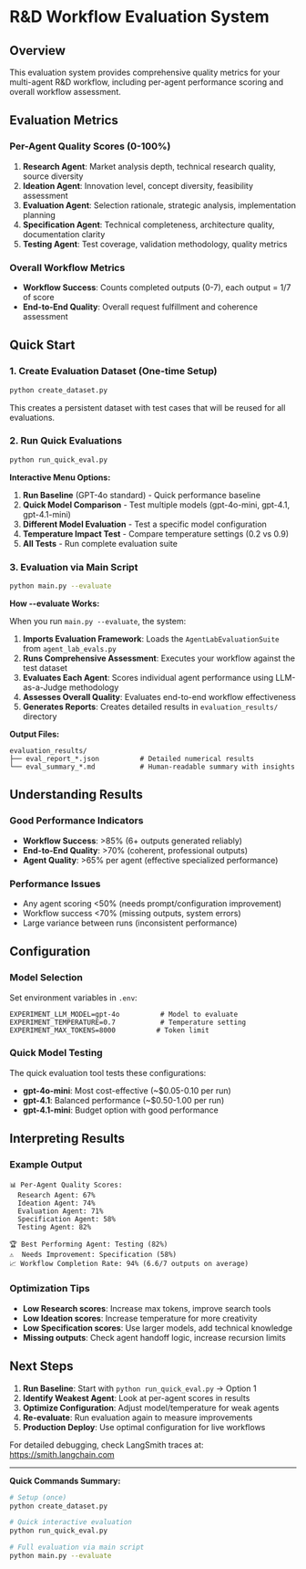 # R&D Workflow Evaluation System

## Overview

This evaluation system provides comprehensive quality metrics for your multi-agent R&D workflow, including per-agent performance scoring and overall workflow assessment.

## Evaluation Metrics

### Per-Agent Quality Scores (0-100%)

1. **Research Agent**: Market analysis depth, technical research quality, source diversity
2. **Ideation Agent**: Innovation level, concept diversity, feasibility assessment  
3. **Evaluation Agent**: Selection rationale, strategic analysis, implementation planning
4. **Specification Agent**: Technical completeness, architecture quality, documentation clarity
5. **Testing Agent**: Test coverage, validation methodology, quality metrics

### Overall Workflow Metrics

- **Workflow Success**: Counts completed outputs (0-7), each output = 1/7 of score
- **End-to-End Quality**: Overall request fulfillment and coherence assessment

## Quick Start

### 1. Create Evaluation Dataset (One-time Setup)

```bash
python create_dataset.py
```

This creates a persistent dataset with test cases that will be reused for all evaluations.

### 2. Run Quick Evaluations

```bash
python run_quick_eval.py
```

**Interactive Menu Options:**
1. **Run Baseline** (GPT-4o standard) - Quick performance baseline
2. **Quick Model Comparison** - Test multiple models (gpt-4o-mini, gpt-4.1, gpt-4.1-mini)
3. **Different Model Evaluation** - Test a specific model configuration
4. **Temperature Impact Test** - Compare temperature settings (0.2 vs 0.9)
5. **All Tests** - Run complete evaluation suite

### 3. Evaluation via Main Script

```bash
python main.py --evaluate
```

**How --evaluate Works:**

When you run `main.py --evaluate`, the system:

1. **Imports Evaluation Framework**: Loads the `AgentLabEvaluationSuite` from `agent_lab_evals.py`
2. **Runs Comprehensive Assessment**: Executes your workflow against the test dataset
3. **Evaluates Each Agent**: Scores individual agent performance using LLM-as-a-Judge methodology
4. **Assesses Overall Quality**: Evaluates end-to-end workflow effectiveness
5. **Generates Reports**: Creates detailed results in `evaluation_results/` directory

**Output Files:**
```
evaluation_results/
├── eval_report_*.json          # Detailed numerical results
└── eval_summary_*.md           # Human-readable summary with insights
```

## Understanding Results

### Good Performance Indicators
- **Workflow Success**: >85% (6+ outputs generated reliably)
- **End-to-End Quality**: >70% (coherent, professional outputs)
- **Agent Quality**: >65% per agent (effective specialized performance)

### Performance Issues
- Any agent scoring <50% (needs prompt/configuration improvement)
- Workflow success <70% (missing outputs, system errors)
- Large variance between runs (inconsistent performance)

## Configuration

### Model Selection
Set environment variables in `.env`:
```env
EXPERIMENT_LLM_MODEL=gpt-4o          # Model to evaluate
EXPERIMENT_TEMPERATURE=0.7           # Temperature setting
EXPERIMENT_MAX_TOKENS=8000          # Token limit
```

### Quick Model Testing
The quick evaluation tool tests these configurations:
- **gpt-4o-mini**: Most cost-effective (~$0.05-0.10 per run)
- **gpt-4.1**: Balanced performance (~$0.50-1.00 per run)  
- **gpt-4.1-mini**: Budget option with good performance

## Interpreting Results

### Example Output
```
📊 Per-Agent Quality Scores:
  Research Agent: 67%
  Ideation Agent: 74%  
  Evaluation Agent: 71%
  Specification Agent: 58%
  Testing Agent: 82%

🏆 Best Performing Agent: Testing (82%)
⚠️  Needs Improvement: Specification (58%)
📈 Workflow Completion Rate: 94% (6.6/7 outputs on average)
```

### Optimization Tips
- **Low Research scores**: Increase max tokens, improve search tools
- **Low Ideation scores**: Increase temperature for more creativity
- **Low Specification scores**: Use larger models, add technical knowledge
- **Missing outputs**: Check agent handoff logic, increase recursion limits


## Next Steps

1. **Run Baseline**: Start with `python run_quick_eval.py` → Option 1
2. **Identify Weakest Agent**: Look at per-agent scores in results
3. **Optimize Configuration**: Adjust model/temperature for weak agents
4. **Re-evaluate**: Run evaluation again to measure improvements
5. **Production Deploy**: Use optimal configuration for live workflows

For detailed debugging, check LangSmith traces at: https://smith.langchain.com

---

**Quick Commands Summary:**
```bash
# Setup (once)
python create_dataset.py

# Quick interactive evaluation  
python run_quick_eval.py

# Full evaluation via main script
python main.py --evaluate
```
